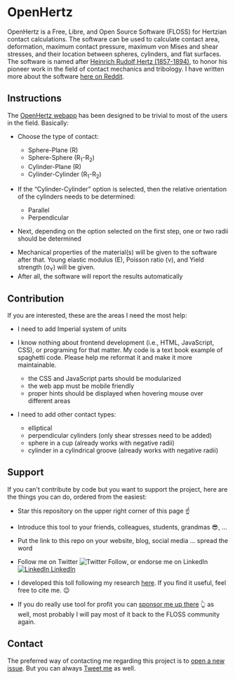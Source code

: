 # OpenHertz

OpenHertz is a Free, Libre, and Open Source Software (FLOSS) for Hertzian contact calculations. The software can be used to calculate contact area, deformation, maximum contact pressure, maximum von Mises and shear stresses, and their location between spheres, cylinders, and flat surfaces. The software is named after [Heinrich Rudolf Hertz (1857-1894)](https://en.wikipedia.org/wiki/Heinrich_Hertz), to honor his pioneer work in the field of contact mechanics and tribology. I have written more about the software [here on Reddit](https://www.reddit.com/r/MechanicalEngineering/comments/m0r66y/introducing_openhertz_opensource_hertzian_contact/?utm_source=share&utm_medium=web2x&context=3).

## Instructions

The [OpenHertz webapp](https://foadsf.github.io/OpenHertz/) has been designed to be trivial to most of the users in the field. Basically:

<!-- ## Installation

- No installation is required. Just go to [the website](https://foadsf.github.io/OpenHertz/) and start using it.

- But if you want to use it locally, download this repository in ZIP format and unarchive it somewhere on your computer.

<!-- ![Download the zip](pics/download.png) -->
<!-- <pre>
<p align="center">
  <img src="pics/download.png" width="350" title="Download the zip">
</p>
</pre> -->

<!-- ## Instructions

- run the `index.html` file -->

- Choose the type of contact:

  - Sphere-Plane (R)
  - Sphere-Sphere (R<sub>1</sub>-R<sub>2</sub>)
  - Cylinder-Plane (R)
  - Cylinder-Cylinder (R<sub>1</sub>-R<sub>2</sub>)

- If the “Cylinder-Cylinder” option is selected, then the relative orientation of the cylinders needs to be determined:
  - Parallel
  - Perpendicular
    <!-- * Angled (α) -->

- Next, depending on the option selected on the first step, one or two radii should be determined
<!-- - If the two sides of the contact are different materials or the same will be determined next. -->
- Mechanical properties of the material(s) will be given to the software after that. Young elastic modulus (E), Poisson ratio (ν), and Yield strength (σ<sub>Y</sub>) will be given.
- After all, the software will report the results automatically

<!-- ## FAQ: -->

<!-- - Why not supporting the imperial system of units? Please grow up, US! -->
<!-- - Why not have a graphical user interface (GUI)? Who knows, maybe in the future it will be added -->
<!-- - Why writing a software in PowerShell? It seems like the only scripting language included in all the Windows corporate machines that the potential audience of this software use. -->

## Contribution

If you are interested, these are the areas I need the most help:

- I need to add Imperial system of units
- I know nothing about frontend development (i.e., HTML, JavaScript, CSS), or programing for that matter. My code is a text book example of spaghetti code. Please help me reformat it and make it more maintainable.
  - the CSS and JavaScript parts should be modularized
  - the web app must be mobile friendly
  - proper hints should be displayed when hovering mouse over different areas
- I need to add other contact types:

  - elliptical
  - perpendicular cylinders (only shear stresses need to be added)
  - sphere in a cup (already works with negative radii)
  - cylinder in a cylindrical groove (already works with negative radii)

## Support

If you can't contribute by code but you want to support the project, here are the things you can do, ordered from the easiest:

- Star this repository on the upper right corner of this page ☝
- Introduce this tool to your friends, colleagues, students, grandmas 😎, ...
- Put the link to this repo on your website, blog, social media ... spread the word
- Follow me on Twitter ![Twitter Follow](https://img.shields.io/twitter/follow/fsfarimani?label=Follow&style=social), or endorse me on LinkedIn [![LinkedIn](https://i.stack.imgur.com/gVE0j.png) LinkedIn](https://www.linkedin.com/in/fsfarimani/)
- I developed this toll following my research [here](https://www.emerald.com/insight/content/doi/10.1108/rpj-06-2019-0171/full/html). If you find it useful, feel free to cite me. 😉

- If you do really use tool for profit you can [sponsor me up there](https://github.com/sponsors/Foadsf) 👆 as well, most probably I will pay most of it back to the FLOSS community again.

## Contact

The preferred way of contacting me regarding this project is to [open a new issue](https://github.com/Foadsf/OpenHertz/issues). But you can always [Tweet me](https://twitter.com/fsfarimani) as well.

<!-- ## Glossary

### Hardness

- Brinell - HB
- Rockwell C - HRC
- Rockwell B - HRB
- Vickers - HV -->
